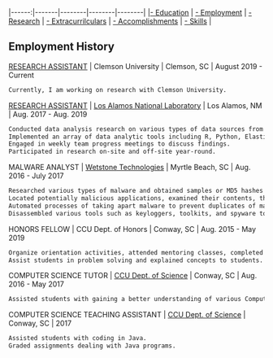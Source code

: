 |------:|-------|--------|--------|--------|
|[- Education](education.md) | [- Employment](employment.md) | [- Research](publications.md) | [- Extracurrilculars](activities.md) | [- Accomplishments](accomplishments.md) | [- Skills](skills.md) |


## Employment History

[RESEARCH ASSISTANT](http://jonccal.people.clemson.edu/research.php#) | Clemson University | Clemson, SC | August 2019 - Current
```markdown
Currently, I am working on research with Clemson University.
```

[RESEARCH ASSISTANT](https://www.coastal.edu/computing/facultystaff/lanl-ccucollaboration/#d.en.140722) | [Los Alamos National Laboratory](https://www.lanl.gov/projects/ultrascale-systems-research-center/staff-interns.php) | Los Alamos, NM | Aug. 2017 - Aug. 2019
```markdown
Conducted data analysis research on various types of data sources from High Performance Computers.  
Implemented an array of data analytic tools including R, Python, ElasticSearch, and Apache Spark.  
Engaged in weekly team progress meetings to discuss findings.  
Participated in research on-site and off-site year-round.  
```
MALWARE ANALYST | [Wetstone Technologies](https://www.wetstonetech.com/) | Myrtle Beach, SC | Aug. 2016 - July 2017
```markdown
Researched various types of malware and obtained samples or MD5 hashes to include in a repository.  
Located potentially malicious applications, examined their contents, then added samples to a database.  
Automated processes of taking apart malware to prevent duplicates of malware in the repository.  
Disassembled various tools such as keyloggers, toolkits, and spyware to determine their uniqueness.  
```
HONORS FELLOW | CCU Dept. of Honors | Conway, SC | Aug. 2015 - May 2019
```markdown
Organize orientation activities, attended mentoring classes, completed research.  
Assist students in problem solving and explained concepts to students.  
```
COMPUTER SCIENCE TUTOR | [CCU Dept. of Science](https://www.coastal.edu/computing/) | Conway, SC | Aug. 2016 - May 2017
```markdown
Assisted students with gaining a better understanding of various Computer Science related material.
```
COMPUTER SCIENCE TEACHING ASSISTANT | [CCU Dept. of Science](https://www.coastal.edu/computing/) | Conway, SC | 2017
```markdown
Assisted students with coding in Java.
Graded assignments dealing with Java programs.
```